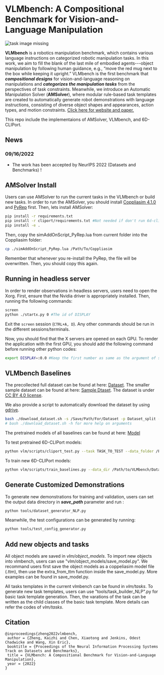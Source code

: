 # VLMbench: A Compositional Benchmark for Vision-and-Language Manipulation

![task image missing](readme_files/teaser.svg)

**VLMbench** is a robotics manipulation benchmark, which contains various language instructions on categorized robotic manipulation tasks. In this work, we aim to fill the blank of the last mile of embodied agents---object manipulation by following human guidance, e.g., “move the red mug next to the box while keeping it upright.” VLMbench is the first benchmark that ***compositional designs*** for vision-and-language reasoning on manipulations and ***categorizes the manipulation tasks*** from the perspectives of task constraints. Meanwhile, we introduce an Automatic Manipulation Solver (**AMSolver**), where modular rule-based task templates are created to automatically generate robot demonstrations with language instructions, consisting of diverse object shapes and appearances, action types, and motion constraints.  [Click here for website and paper.](https://sites.google.com/ucsc.edu/vlmbench/home)

This repo include the implementaions of AMSolver, VLMbench, and 6D-CLIPort.

## News

### 09/16/2022

- The work has been accepted by NeurIPS 2022 (Datasets and Benchmarks) !

## AMSolver Install
Users can use AMSolver to run the current tasks in the VLMbench or build new tasks. In order to run the AMSolver, you should install [Coppliasim 4.1.0](https://www.coppeliarobotics.com/previousVersions) and [PyRep](https://github.com/stepjam/PyRep) first. Then, lets install AMSolver:

```bash
pip install -r requirements.txt
pip install -r cliport/requirements.txt #Not needed if don't run 6d-cliport
pip install -e .
```

Then, copy the simAddOnScript_PyRep.lua from current folder into the Coppliasim folder:
```bash
cp ./simAddOnScript_PyRep.lua /Path/To/Coppliasim
```
Remember that whenever you re-install the PyRep, the file will be overwritten. Then, you should copy this again.
## Running in headless server
In order to render observations in headless servers, users need to open the Xorg. First, ensure that the Nvidia driver is appropriately installed. Then, running the following commands:

```bash
screen
python ./startx.py 0 #The id of DISPLAY
```

Exit the ```screen``` session (```CTRL+A, D```). Any other commands should be run in the different sessions/terminals.

Now, you should find that the X servers are opened on each GPU. To render the application with the first GPU, you should add the following command before running other python codes:

```bash
export DISPLAY=:0.0 #Keep the first number as same as the argument of startx; the second number is the id of your gpu
```

## VLMbench Baselines

The precollected full dataset can be found at here: [Dataset](https://drive.google.com/drive/folders/1Qx_2_ePIqf_Z6SnpPkocUiPgFeCfePQh?usp=sharing).
The smaller sample dataset can be found at here: [Sample Dtaset](https://drive.google.com/drive/folders/1jm0uLxoVYHotCi0HVZotkhpNG45lfCzW?usp=sharing). The dataset is under [CC BY 4.0 license](https://creativecommons.org/licenses/by/4.0/).

We also provide a script to automatically download the dataset by using [gdrive](https://github.com/prasmussen/gdrive).
```bash
bash ./download_dataset.sh -s /Save/Path/For/Dataset -p Dataset_split -t Tasks
# bash ./download_dataset.sh -h for more help on arguments
```

The pretrained models of all baselines can be found at here: [Model](https://drive.google.com/drive/folders/130w8I7QTOwcBYir0Ge3dX18Y43k_URie?usp=sharing)

To test pretrained 6D-CLIPort models:
```bash
python vlm/scripts/cliport_test.py --task TASK_TO_TEST --data_folder /Path/to/VLMbench/Dataset/test --checkpoints_folder /Path/to/Pretained/Models
```

To train new 6D-CLIPort models:
```bash
python vlm/scripts/train_baselines.py --data_dir /Path/to/VLMbench/Dataset --train_tasks TASK_NEED_TO_TRAIN
```

## Generate Customized Demonstrations

To generate new demonstrations for training and validation, users can set the output data directory in ***save_path*** parameter and run :

```bash
python tools/dataset_generator_NLP.py
```

Meanwhile, the test configurations can be generated by running:
```bash
python tools/test_config_generator.py
```
## Add new objects and tasks
All object models are saved in *vlm/object_models*. To import new objects into vlmbench, users can use "vlm/object_models/save_model.py". We recommand users first save the object models as a coppeliasim model file (.ttm), then use the extra_from_ttm function inside the save_model.py. More examples can be found in save_model.py.

All tasks templates in the current vlmbench can be found in *vlm/tasks*. To generate new task templates, users can use "tools/task_builder_NLP".py for basic task template generation. Then, the varations of the task can be written as the child classes of the basic task template. More details can refer the codes of *vlm/tasks*.

## Citation

```
@inproceedings{zheng2022vlmbench,
 author = {Zheng, Kaizhi and Chen, Xiaotong and Jenkins, Odest Chadwicke and Wang, Xin Eric},
 booktitle = {Proceedings of the Neural Information Processing Systems Track on Datasets and Benchmarks},
 title = {VLMbench: A Compositional Benchmark for Vision-and-Language Manipulation},
 year = {2022}
}
```